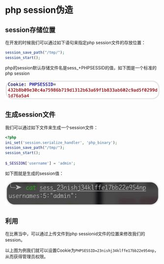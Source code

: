 # php session伪造

## session存储位置

在开发的时候我们可以通过如下语句来指定php session文件的存放位置：

```php
session_save_path("/tmp/");
session_start();
```

php的session默认存储文件名是sess_+PHPSESSID的值，如下图是一个标准的php session

![iShot2022-04-01_18.20.37](./attachment/iShot2022-04-01_18.20.37.jpg)

## 生成session文件

我们可以通过如下文件来生成一个session文件：

```php
<?php
ini_set('session.serialize_handler', 'php_binary');
session_save_path("/tmp/");
session_start();

$_SESSION['username'] = 'admin';
```

如下图就是生成的session值：

![iShot2022-04-01_18.23.12](./attachment/iShot2022-04-01_18.23.12.jpg)

## 利用

在比赛当中，可以通过上传文件到php sessionid文件的位置来修改我们的session。

以上图为例我们就可以设置Cookie为```PHPSESSID=23nishj34klffe17bb22e954np```，从而获得管理员权限。